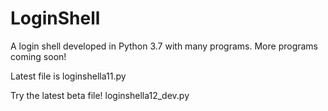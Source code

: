 # LoginShell
A login shell developed in Python 3.7 with many programs. More programs coming soon!

Latest file is loginshella11.py

Try the latest beta file!
loginshella12_dev.py
